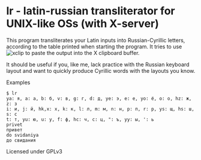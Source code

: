 # lr - latin-russian transliterator for UNIX-like OSs (with X-server)

This program transliterates your Latin inputs into Russian-Cyrillic letters, according to the table printed when starting the program. It tries to use ![xclip](https://github.com/astrand/xclip) to paste the output into the X clipboard buffer.

It should be useful if you, like me, lack practice with the Russian keyboard layout and want to quickly produce Cyrillic words with the layouts you know.

Examples 

```
$ lr
ya: я, a: а, b: б, v: в, g: г, d: д, ye: э, e: е, yo: ё, o: о, hz: ж, z: з
i: и, j: й, hk,x: х, k: к, l: л, m: м, n: н, p: п, r: р, ys: щ, hs: ш, s: с
t: т, yu: ю, u: у, f: ф, hc: ч, c: ц, ": ъ, yy: ы, ': ь
privet
привет
do svidaniya
до свидания
```

Licensed under GPLv3
